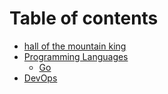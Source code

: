 # Table of contents

* [hall of the mountain king](README.md)
* [Programming Languages](programming-languages/README.md)
  * [Go](programming-languages/go.md)
* [DevOps](devops.md)

